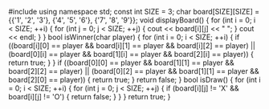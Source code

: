 #include <iostream>
using namespace std;
const int SIZE = 3;
char board[SIZE][SIZE] = {{'1', '2', '3'}, {'4', '5', '6'}, {'7', '8', '9'}};
void displayBoard() {
    for (int i = 0; i < SIZE; ++i) {
        for (int j = 0; j < SIZE; ++j) {
            cout << board[i][j] << " ";
        }
        cout << endl;
    }
}
bool isWinner(char player) {
    for (int i = 0; i < SIZE; ++i) {
        if ((board[i][0] == player && board[i][1] == player && board[i][2] == player) ||
            (board[0][i] == player && board[1][i] == player && board[2][i] == player)) {
            return true;
        }
    }
    if ((board[0][0] == player && board[1][1] == player && board[2][2] == player) ||
        (board[0][2] == player && board[1][1] == player && board[2][0] == player)) {
        return true;
    }
    return false;
}
bool isDraw() {
    for (int i = 0; i < SIZE; ++i) {
        for (int j = 0; j < SIZE; ++j) {
            if (board[i][j] != 'X' && board[i][j] != 'O') {
                return false;
            }
        }
    }
    return true;
}
